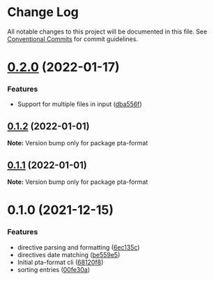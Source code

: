 # Change Log

All notable changes to this project will be documented in this file.
See [Conventional Commits](https://conventionalcommits.org) for commit guidelines.

# [0.2.0](https://github.com/kajyr/pta-tools/compare/pta-format@0.1.2...pta-format@0.2.0) (2022-01-17)


### Features

* Support for multiple files in input ([dba556f](https://github.com/kajyr/pta-tools/commit/dba556f0d4ddbd81135a882e41a3d100f97968d1))





## [0.1.2](https://github.com/kajyr/pta-tools/compare/pta-format@0.1.1...pta-format@0.1.2) (2022-01-01)

**Note:** Version bump only for package pta-format





## [0.1.1](https://github.com/kajyr/pta-tools/compare/pta-format@0.1.0...pta-format@0.1.1) (2022-01-01)

**Note:** Version bump only for package pta-format





# 0.1.0 (2021-12-15)


### Features

* directive parsing and formatting ([6ec135c](https://github.com/kajyr/pta-tools/commit/6ec135cae5b3f4623d9895be13b58835b147a4b0))
* directives date matching ([be559e5](https://github.com/kajyr/pta-tools/commit/be559e5d81aa40cc67c180194d866241e5c751db))
* Initial pta-format cli ([68120f8](https://github.com/kajyr/pta-tools/commit/68120f8c07b2eced9f5a69d20e80f407a14a58da))
* sorting entries ([00fe30a](https://github.com/kajyr/pta-tools/commit/00fe30ab57d2d04ce4da15d86fab332c3551df0d))
